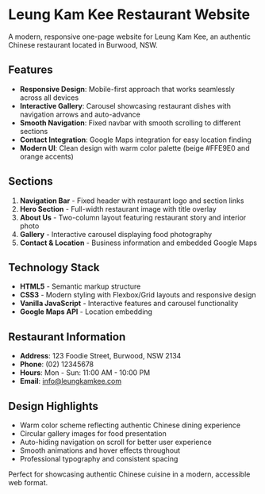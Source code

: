 # Leung Kam Kee Restaurant Website

A modern, responsive one-page website for Leung Kam Kee, an authentic Chinese restaurant located in Burwood, NSW.

## Features

- **Responsive Design**: Mobile-first approach that works seamlessly across all devices
- **Interactive Gallery**: Carousel showcasing restaurant dishes with navigation arrows and auto-advance
- **Smooth Navigation**: Fixed navbar with smooth scrolling to different sections
- **Contact Integration**: Google Maps integration for easy location finding
- **Modern UI**: Clean design with warm color palette (beige #FFE9E0 and orange accents)

## Sections

1. **Navigation Bar** - Fixed header with restaurant logo and section links
2. **Hero Section** - Full-width restaurant image with title overlay
3. **About Us** - Two-column layout featuring restaurant story and interior photo
4. **Gallery** - Interactive carousel displaying food photography
5. **Contact & Location** - Business information and embedded Google Maps

## Technology Stack

- **HTML5** - Semantic markup structure
- **CSS3** - Modern styling with Flexbox/Grid layouts and responsive design
- **Vanilla JavaScript** - Interactive features and carousel functionality
- **Google Maps API** - Location embedding

## Restaurant Information

- **Address**: 123 Foodie Street, Burwood, NSW 2134
- **Phone**: (02) 12345678
- **Hours**: Mon - Sun: 11:00 AM - 10:00 PM
- **Email**: info@leungkamkee.com

## Design Highlights

- Warm color scheme reflecting authentic Chinese dining experience
- Circular gallery images for food presentation
- Auto-hiding navigation on scroll for better user experience
- Smooth animations and hover effects throughout
- Professional typography and consistent spacing

Perfect for showcasing authentic Chinese cuisine in a modern, accessible web format.